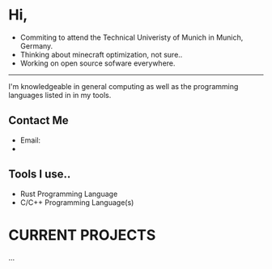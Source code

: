 
# Hi, 

- Commiting to attend the Technical Univeristy of Munich in Munich, Germany.
- Thinking about minecraft optimization, not sure..
- Working on open source sofware everywhere.
---
I'm knowledgeable in general computing as well as the programming languages listed in in my tools.

## Contact Me
- Email:
- 
## Tools I use..
- Rust Programming Language
- C/C++ Programming Language(s)

# CURRENT PROJECTS

...
